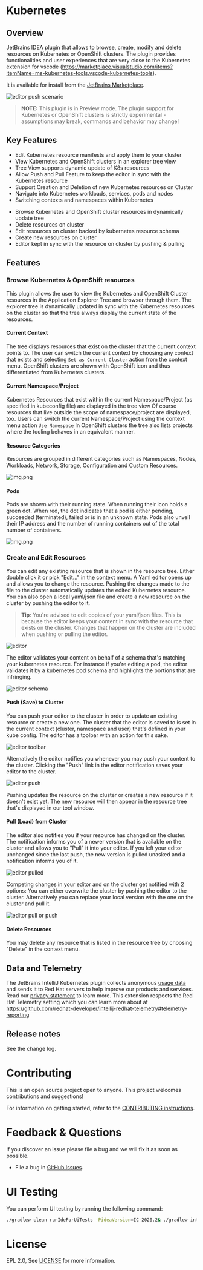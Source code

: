 # Kubernetes

## Overview

JetBrains IDEA plugin that allows to browse, create, modify and delete resources on Kubernetes or OpenShift clusters.
The plugin provides functionalities and user experiences that are very close to the Kubernetes extension for vscode (https://marketplace.visualstudio.com/items?itemName=ms-kubernetes-tools.vscode-kubernetes-tools).

It is available for install from the [JetBrains Marketplace](https://plugins.jetbrains.com/plugin/15921-kubernetes-by-red-hat).

![editor push scenario](images/editor-push.gif)

> **NOTE:** This plugin is in Preview mode. The plugin support for Kubernetes or OpenShift clusters is strictly experimental - assumptions may break, commands and behavior may change!

## Key Features
 - Edit Kubernetes resource manifests and apply them to your cluster
 - View Kubernetes and OpenShift clusters in an explorer tree view
 - Tree View supports dynamic update of K8s resources
 - Allow Push and Pull Feature to keep the editor in sync with the Kubernetes resource
 - Support Creation and Deletion of new Kubernetes resources on Cluster
 - Navigate into Kubernetes workloads, services, pods and nodes
 - Switching contexts and namespaces within Kubernetes
* Browse Kubernetes and OpenShift cluster resources in dynamically update tree
* Delete resources on cluster
* Edit resources on cluster backed by kubernetes resource schema
* Create new resources on cluster
* Editor kept in sync with the resource on cluster by pushing & pulling

## Features

### Browse Kubernetes & OpenShift resources
This plugin allows the user to view the Kubernetes and OpenShift Cluster resources in the Application Explorer Tree and browser through them.
The explorer tree is dynamically updated in sync with the Kubernetes resources on the cluster so that the tree always display the current state of the resources.

#### Current Context
The tree displays resources that exist on the cluster that the current context points to. 
The user can switch the current context by choosing any context that exists and selecting `Set as Current Cluster` action from the context menu.
OpenShift clusters are shown with OpenShift icon and thus differentiated from Kubernetes clusters.
 
#### Current Namespace/Project
Kubernetes Resources that exist within the current Namespace/Project (as specified in kubeconfig file) are displayed in the tree view 
Of course resources that live outside the scope of namespace/project are displayed, too.
Users can switch the current Namespace/Project using the context menu action `Use Namespace`
In OpenShift clusters the tree also lists projects where the tooling behaves in an equivalent manner. 

#### Resource Categories
Resources are grouped in different categories such as Namespaces, Nodes, Workloads, Network, Storage, Configuration and Custom Resources.

![img.png](images/categories.png)

#### Pods
Pods are shown with their running state. When running their icon holds a green dot. 
When red, the dot indicates that a pod is either pending, succeeded (terminated), failed or is in an unknown state.
Pods also unveil their IP address and the number of running containers out of the total number of containers.

![img.png](images/pod.png)

### Create and Edit Resources
You can edit any existing resource that is shown in the resource tree.
Either double click it or pick "Edit..." in the context menu. 
A Yaml editor opens up and allows you to change the resource. 
Pushing the changes made to the file to the cluster automatically updates the edited Kubernetes resource.
You can also open a local yaml/json file and create a new resource on the cluster by pushing the editor to it.

> **Tip**: You're advised to edit copies of your yaml/json files. 
> This is because the editor keeps your content in sync with the resource that exists on the cluster. 
> Changes that happen on the cluster are included when pushing or pulling the editor.  
    

![editor](images/editor.png)

The editor validates your content on behalf of a schema that's matching your kubernetes resource.
For instance if you're editing a pod, the editor validates it by a kubernetes pod schema and highlights the portions that are infringing.

![editor schema](images/editor-schema.png)

#### Push (Save) to Cluster

You can push your editor to the cluster in order to update an existing resource or create a new one.
The cluster that the editor is saved to is set in the current context (cluster, namespace and user) that's defined in your kube config.
The editor has a toolbar with an action for this sake.

![editor toolbar](images/editor-toolbar-push.png)

Alternatively the editor notifies you whenever you may push your content to the cluster.
Clicking the "Push" link in the editor notification saves your editor to the cluster.

![editor push](images/editor-push.png)

Pushing updates the resource on the cluster or creates a new resource if it doesn't exist yet.
The new resource will then appear in the resource tree that's displayed in our tool window.

#### Pull (Load) from Cluster

The editor also notifies you if your resource has changed on the cluster.
The notification informs you of a newer version that is available on the cluster and allows you to "Pull" it into your editor.
If you left your editor unchanged since the last push, the new version is pulled unasked and a notification informs you of it.

![editor pulled](images/editor-pulled.png)

Competing changes in your editor and on the cluster get notified with 2 options: 
You can either overwrite the cluster by pushing the editor to the cluster.
Alternatively you can replace your local version with the one on the cluster and pull it.

![editor pull or push](images/editor-pull-push.png)

#### Delete Resources
You may delete any resource that is listed in the resource tree by choosing "Delete" in the context menu.

## Data and Telemetry
The JetBrains IntelliJ Kubernetes plugin collects anonymous [usage data](https://github.com/redhat-developer/intellij-kubernetes/blob/main/USAGE_DATA.md) and sends it to Red Hat servers to help improve our products and services.
Read our [privacy statement](https://developers.redhat.com/article/tool-data-collection) to learn more. This extension respects the Red Hat Telemetry setting which you can learn more about at https://github.com/redhat-developer/intellij-redhat-telemetry#telemetry-reporting


## Release notes
See the change log.

Contributing
============
This is an open source project open to anyone. This project welcomes contributions and suggestions!

For information on getting started, refer to the [CONTRIBUTING instructions](CONTRIBUTING.md).

Feedback & Questions
====================
If you discover an issue please file a bug and we will fix it as soon as possible.
* File a bug in [GitHub Issues](https://github.com/redhat-developer/intellij-kubernetes/issues).

UI Testing
==========
You can perform UI testing by running the following command:
```sh
./gradlew clean runIdeForUiTests -PideaVersion=IC-2020.2& ./gradlew integrationTest
```

License
=======
EPL 2.0, See [LICENSE](LICENSE) for more information.
